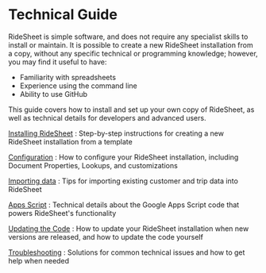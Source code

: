 # Technical Guide

RideSheet is simple software, and does not require any specialist skills to install or maintain. It is possible to create a new RideSheet installation from a copy, without any specific technical or programming knowledge; however, you may find it useful to have:

- Familiarity with spreadsheets
- Experience using the command line
- Ability to use GitHub

This guide covers how to install and set up your own copy of RideSheet, as well as technical details for developers and advanced users.

[Installing RideSheet](installing-ridesheet.md)
: Step-by-step instructions for creating a new RideSheet installation from a template

[Configuration](configuration.md) 
: How to configure your RideSheet installation, including Document Properties, Lookups, and customizations

[Importing data](importing-data.md)
: Tips for importing existing customer and trip data into RideSheet

[Apps Script](apps-script.md)
: Technical details about the Google Apps Script code that powers RideSheet's functionality

[Updating the Code](updating-the-code.md)
: How to update your RideSheet installation when new versions are released, and how to update the code yourself

[Troubleshooting](troubleshooting.md)
: Solutions for common technical issues and how to get help when needed
